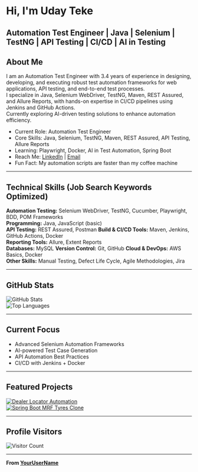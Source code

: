 # Hi, I'm Uday Teke
## Automation Test Engineer | Java | Selenium | TestNG | API Testing | CI/CD | AI in Testing

## About Me
I am an Automation Test Engineer with 3.4 years of experience in designing, developing, and executing robust test automation frameworks for web applications, API testing, and end-to-end test processes.  
I specialize in Java, Selenium WebDriver, TestNG, Maven, REST Assured, and Allure Reports, with hands-on expertise in CI/CD pipelines using Jenkins and GitHub Actions.  
Currently exploring AI-driven testing solutions to enhance automation efficiency.

- Current Role: Automation Test Engineer  
- Core Skills: Java, Selenium, TestNG, Maven, REST Assured, API Testing, Allure Reports  
- Learning: Playwright, Docker, AI in Test Automation, Spring Boot  
- Reach Me: [LinkedIn](https://www.linkedin.com/in/udayteke) | [Email](uday.teke23@gmail.com)  
- Fun Fact: My automation scripts are faster than my coffee machine

---

## Technical Skills (Job Search Keywords Optimized)
**Automation Testing:** Selenium WebDriver, TestNG, Cucumber, Playwright, BDD, POM Frameworks  
**Programming:** Java, JavaScript (basic)  
**API Testing:** REST Assured, Postman
**Build & CI/CD Tools:** Maven, Jenkins, GitHub Actions, Docker  
**Reporting Tools:** Allure, Extent Reports  
**Databases:** MySQL 
**Version Control:** Git, GitHub
**Cloud & DevOps:** AWS Basics, Docker  
**Other Skills:** Manual Testing, Defect Life Cycle, Agile Methodologies, Jira

---

## GitHub Stats
![GitHub Stats](https://github-readme-stats.vercel.app/api?username=YourUserName&show_icons=true&theme=default&count_private=true)  
![Top Languages](https://github-readme-stats.vercel.app/api/top-langs/?username=YourUserName&layout=compact&theme=default)

---

## Current Focus
- Advanced Selenium Automation Frameworks  
- AI-powered Test Case Generation    
- API Automation Best Practices  
- CI/CD with Jenkins + Docker  

---

## Featured Projects
[![Dealer Locator Automation](https://github-readme-stats.vercel.app/api/pin/?username=YourUserName&repo=dealer-locator-automation&theme=default)](https://github.com/YourUserName/dealer-locator-automation)  
[![Spring Boot MRF Tyres Clone](https://github-readme-stats.vercel.app/api/pin/?username=YourUserName&repo=springboot-mrf-tyres&theme=default)](https://github.com/YourUserName/springboot-mrf-tyres)  

---

## Profile Visitors
![Visitor Count](https://komarev.com/ghpvc/?username=YourUserName&color=grey)

---

**From [YourUserName](https://github.com/udayteke23)**



